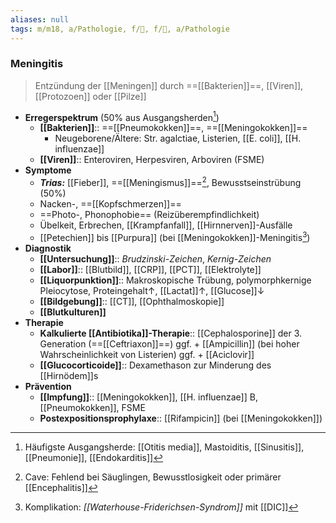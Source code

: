 ```yaml
---
aliases: null
tags: m/m18, a/Pathologie, f/🧠, f/🦠, a/Pathologie
---
```

### Meningitis
> Entzündung der [[Meningen]] durch ==[[Bakterien]]==, [[Viren]], [[Protozoen]] oder [[Pilze]]
- **Erregerspektrum** (50% aus Ausgangsherden[^3])
	- **[[Bakterien]]**:: ==[[Pneumokokken]]==, ==[[Meningokokken]]==
		- Neugeborene/Ältere:  Str. agalctiae, Listerien, [[E. coli]], [[H. influenzae]]
	- **[[Viren]]**:: Enteroviren, Herpesviren, Arboviren (FSME)
- **Symptome**
	- ***Trias:*** [[Fieber]], ==[[Meningismus]]==[^2], Bewusstseinstrübung (50%)
	- Nacken-, ==[[Kopfschmerzen]]==
	- ==Photo-, Phonophobie== (Reizüberempfindlichkeit)
	- Übelkeit, Erbrechen, [[Krampfanfall]], [[Hirnnerven]]-Ausfälle
	- [[Petechien]] bis [[Purpura]] (bei [[Meningokokken]]-Meningitis[^1])
- **Diagnostik**
	- **[[Untersuchung]]**:: *Brudzinski-Zeichen*, *Kernig-Zeichen*
	- **[[Labor]]**:: [[Blutbild]], [[CRP]], [[PCT]], [[Elektrolyte]]
	- **[[Liquorpunktion]]**:: Makroskopische Trübung, polymorphkernige Pleiocytose, Proteingehalt↑, [[Lactat]]↑, [[Glucose]]↓ 
	- **[[Bildgebung]]**:: [[CT]], [[Ophthalmoskopie]]
	- **[[Blutkulturen]]**
- **Therapie**
	- **Kalkulierte [[Antibiotika]]-Therapie**:: [[Cephalosporine]] der 3. Generation (==[[Ceftriaxon]]==) ggf. + [[Ampicillin]] (bei hoher Wahrscheinlichkeit von Listerien) ggf. + [[Aciclovir]]
	- **[[Glucocorticoide]]**:: Dexamethason zur Minderung des [[Hirnödem]]s
- **Prävention**
	- **[[Impfung]]**:: [[Meningokokken]],  [[H. influenzae]] B, [[Pneumokokken]], FSME
	- **Postexpositionsprophylaxe**:: [[Rifampicin]] (bei [[Meningokokken]])

[^1]: Komplikation: *[[Waterhouse-Friderichsen-Syndrom]]* mit [[DIC]]
[^2]: Cave: Fehlend bei Säuglingen, Bewusstlosigkeit oder primärer [[Encephalitis]]
[^3]: Häufigste Ausgangsherde: [[Otitis media]], Mastoiditis, [[Sinusitis]], [[Pneumonie]], [[Endokarditis]]